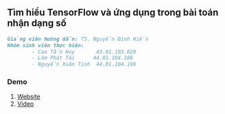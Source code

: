 ## Tìm hiểu TensorFlow và ứng dụng trong bài toán nhận dạng số

```markdown
Giảng viên hướng dẫn: TS. Nguyễn Đình Hiển
Nhóm sinh viên thực hiện:
        - Cao Tấn Huy       43.01.103.020
        - Lâm Phát Tài      44.01.104.188
        - Nguyễn Xuân Tính  44.01.104.196

```

### Demo

1. [Website](https://xngtinh.github.io/Introduction_to_AI/)
2. [Video](https://www.youtube.com/watch?v=WjajukC9fqc)
